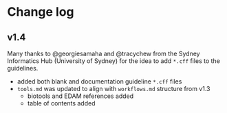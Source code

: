 # Change log

## v1.4
Many thanks to @georgiesamaha and @tracychew from the Sydney Informatics Hub (University of Sydney) for the idea to add `*.cff` files to the guidelines.
- added both blank and documentation guideline `*.cff` files
- `tools.md` was updated to align with `workflows.md` structure from v1.3
     - biotools and EDAM references added
     - table of contents added